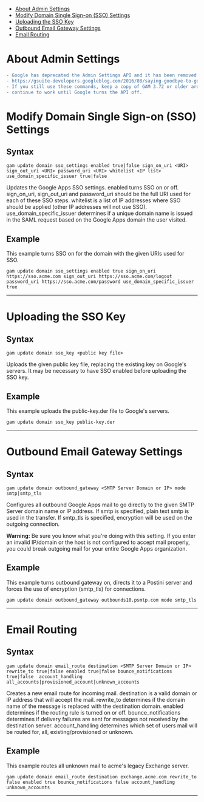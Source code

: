 - [About Admin Settings](#about-admin-settings)
- [Modify Domain Single Sign-on (SSO) Settings](#modify-domain-single-sign-on-sso-settings)
- [Uploading the SSO Key](#uploading-the-sso-key)
- [Outbound Email Gateway Settings](#outbound-email-gateway-settings)
- [Email Routing](#email-routing)

# About Admin Settings
```diff
- Google has deprecated the Admin Settings API and it has been removed from GAM 3.8 and newer.
- https://gsuite-developers.googleblog.com/2016/08/saying-goodbye-to-gdata-admin-settings.html
- If you still use these commands, keep a copy of GAM 3.72 or older around, the commands should
- continue to work until Google turns the API off.
```

# Modify Domain Single Sign-on (SSO) Settings
## Syntax
```
gam update domain sso_settings enabled true|false sign_on_uri <URI> sign_out_uri <URI> password_uri <URI> whitelist <IP list> use_domain_specific_issuer true|false
```
Updates the Google Apps SSO settings. enabled turns SSO on or off. sign\_on\_uri, sign\_out\_uri and password\_uri should be the full URI used for each of these SSO steps. whitelist is a list of IP addresses where SSO should be applied (other IP addresses will not use SSO). use\_domain\_specific\_issuer determines if a unique domain name is issued in the SAML request based on the Google Apps domain the user visited.

## Example
This example turns SSO on for the domain with the given URIs used for SSO.
```
gam update domain sso_settings enabled true sign_on_uri https://sso.acme.com sign_out_uri https://sso.acme.com/logout password_uri https://sso.acme.com/password use_domain_specific_issuer true
```

---


# Uploading the SSO Key
## Syntax
```
gam update domain sso_key <public key file>
```
Uploads the given public key file, replacing the existing key on Google's servers. It may be necessary to have SSO enabled before uploading the SSO key.

## Example
This example uploads the public-key.der file to Google's servers.
```
gam update domain sso_key public-key.der
```

---

# Outbound Email Gateway Settings
## Syntax
```
gam update domain outbound_gateway <SMTP Server Domain or IP> mode smtp|smtp_tls
```
Configures all outbound Google Apps mail to go directly to the given SMTP Server domain name or IP address. If smtp is specified, plain text smtp is used in the transfer. If smtp\_tls is specified, encryption will be used on the outgoing connection.

**Warning:** Be sure you know what you're doing with this setting. If you enter an invalid IP/domain or the host is not configured to accept mail properly, you could break outgoing mail for your entire Google Apps organization.

## Example
This example turns outbound gateway on, directs it to a Postini server and forces the use of encryption (smtp\_tls) for connections.
```
gam update domain outbound_gateway outbounds10.psmtp.com mode smtp_tls
```

---


# Email Routing
## Syntax
```
gam update domain email_route destination <SMTP Server Domain or IP> rewrite_to true|false enabled true|false bounce_notifications true|false  account_handling all_accounts|provisioned_account|unknown_accounts
```
Creates a new email route for incoming mail. destination is a valid domain or IP address that will accept the mail. rewrite\_to determines if the domain name of the message is replaced with the destination domain. enabled determines if the routing rule is turned on or off. bounce\_notifications determines if delivery failures are sent for messages not received by the destination server. account\_handling determines which set of users mail will be routed for, all, existing/provisioned or unknown.

## Example
This example routes all unknown mail to acme's legacy Exchange server.
```
gam update domain email_route destination exchange.acme.com rewrite_to false enabled true bounce_notifications false account_handling unknown_accounts
```

---

